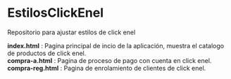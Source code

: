 # EstilosClickEnel
Repositorio para ajustar estilos de click enel  

**index.html** : Pagina principal de incio de la aplicación, muestra el catalogo de productos de click enel.  
**compra-a.html** : Pagina de proceso de pago con cuenta en click enel.  
**compra-reg.html** : Pagina de enrolamiento de clientes de click enel.  
